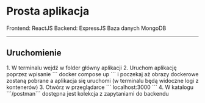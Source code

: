 <h1>Prosta aplikacja</h1>
Frontend: ReactJS
Backend: ExpressJS
Baza danych MongoDB

--------------------------
<h2>Uruchomienie</h2>
1. W terminalu wejdź w folder główny aplikacji
2. Uruchom aplikację poprzez wpisanie ``` docker compose up ``` i poczekaj aż obrazy dockerowe zostaną pobrane a aplikacja się uruchomi (w terminalu będą widoczne logi z kontenerów)
3. Otwórz w przeglądarce ``` localhost:3000 ```
4. W katalogu ```<root>/postman``` dostępna jest kolekcja z zapytaniami do backendu